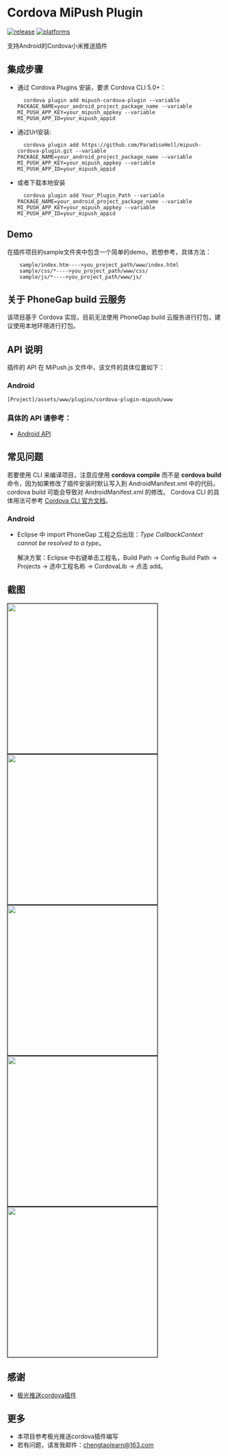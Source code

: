 # Cordova MiPush Plugin

[![release](https://img.shields.io/badge/release-0.1.0-blue.svg)](https://github.com/ParadiseHell/mipush-cordova-plugin)
[![platforms](https://img.shields.io/badge/platforms-Android-lightgrey.svg)](https://github.com/ParadiseHell/mipush-cordova-plugin)

支持Android的Cordova小米推送插件

## 集成步骤

- 通过 Cordova Plugins 安装，要求 Cordova CLI 5.0+：
		
		cordova plugin add mipush-cordova-plugin --variable PACKAGE_NAME=your_android_project_package_name --variable MI_PUSH_APP_KEY=your_mipush_appkey --variable MI_PUSH_APP_ID=your_mipush_appid

- 通过Url安装:
	
		cordova plugin add https://github.com/ParadiseHell/mipush-cordova-plugin.git --variable PACKAGE_NAME=your_android_project_package_name --variable MI_PUSH_APP_KEY=your_mipush_appkey --variable MI_PUSH_APP_ID=your_mipush_appid

- 或者下载本地安装

		cordova plugin add Your_Plugin_Path --variable PACKAGE_NAME=your_android_project_package_name --variable MI_PUSH_APP_KEY=your_mipush_appkey --variable MI_PUSH_APP_ID=your_mipush_appid

## Demo

在插件项目的sample文件夹中包含一个简单的demo，若想参考，具体方法：
		
		sample/index.htm---->you_project_path/www/index.html
		sample/css/*---->you_project_path/www/css/
		sample/js/*---->you_project_path/www/js/

## 关于 PhoneGap build 云服务

该项目基于 Cordova 实现，目前无法使用 PhoneGap build 云服务进行打包，建议使用本地环境进行打包。

## API 说明

插件的 API 在 MiPush.js 文件中，该文件的具体位置如下：

### Android
	[Project]/assets/www/plugins/cordova-plugin-mipush/www

### 具体的 API 请参考：

- [Android API](/doc/android_api.md)

## 常见问题

若要使用 CLI 来编译项目，注意应使用 **cordova compile** 而不是 **cordova build** 命令，因为如果修改了插件安装时默认写入到 AndroidManifest.xml
中的代码，cordova build 可能会导致对 AndroidManifest.xml 的修改。
Cordova CLI 的具体用法可参考 [Cordova CLI 官方文档](https://cordova.apache.org/docs/en/latest/reference/cordova-cli/index.html)。

### Android

- Eclipse 中 import PhoneGap 工程之后出现：*Type CallbackContext cannot be resolved to a type*。

  解决方案：Eclipse 中右键单击工程名，Build Path -> Config Build Path -> Projects -> 选中工程名称 -> CordovaLib -> 点击 add。

## 截图

<img src="images/1.jpg" width="350" style="margin-right: 10px;border: 1px solid #000000" />
<img src="images/2.jpg" width="350" style="margin-right: 10px;border: 1px solid #000000" />
<img src="images/3.jpg" width="350" style="margin-right: 10px;border: 1px solid #000000" />
<img src="images/4.jpg" width="350" style="margin-right: 10px;border: 1px solid #000000" />
<img src="images/5.jpg" width="350" style="margin-right: 10px;border: 1px solid #000000" />

## 感谢

- [极光推送cordova插件](https://github.com/jpush/jpush-phonegap-plugin)


## 更多

- 本项目参考极光推送cordova插件编写
- 若有问题，请发我邮件：chengtaolearn@163.com
